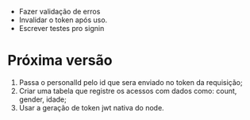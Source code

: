 - Fazer validação de erros
- Invalidar o token após uso.
- Escrever testes pro signin


# Próxima versão

1. Passa o personalId pelo id que sera enviado no token da requisição;
2. Criar uma tabela que registre os acessos com dados como: count, gender, idade;
3. Usar a geração de token jwt nativa do node.
